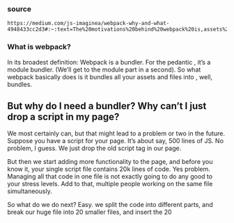  ### source
    https://medium.com/js-imaginea/webpack-why-and-what-4948433cc2d3#:~:text=The%20motivations%20behind%20webpack%20is,assets%20before%20they%20get%20bundled.
 ### What is webpack?
In its broadest definition: Webpack is a bundler.
For the pedantic , it’s a module bundler. (We’ll get to the module part in a second).
So what webpack basically does is it bundles all your assets and files into , well, bundles.

## But why do I need a bundler? Why can’t I just drop a script in my page?

We most certainly can, but that might lead to a problem or two in the future.
Suppose you have a script for your page. It’s about say, 500 lines of JS. No problem, I guess. We just drop the old script tag in our page.

But then we start adding more functionality to the page, and before you know it, your single script file contains 20k lines of code. Yes problem.
Managing all that code in one file is not exactly going to do any good to your stress levels. Add to that, multiple people working on the same file simultaneously.

So what do we do next? Easy. we split the code into different parts, and break our huge file into 20 smaller files, and insert the 20 <script> tags in our page. 
In a carefully chosen order of course, because you have to make sure that that utility function is available before you try to use it.
So now we have 20 script tags in our page, carefully inserted in a particular order. Not an ideal situation to be in, especially when you need to 
keep making changes in the files, and make sure the changes are made in the correct files to keep the order working.
We can write a script to concatenate all our files in one script tag, and throw that script tag into our file, but we’ll still 
need to ensure the correct order of the files to be concatenated, and will need to monitor the code updates in the existing files, 
or if any additional files need to be added, and then their order….
Long story short, our problems don’t seem to go away with this approach.
  
We see that just concatenating all the files in the correct order is not doing us much good.
A better approach would be if somehow each file could tell us what other files it requires ( it’s dependencies) and then we can include that mapping 
in our earlier concatenation approach.

This is where webpack steps in.

There are mechanisms for specifying dependencies and imports in ES6 and nodeJS.
Webpack uses these mechanisms to build a dependency graph of all the files and their dependencies, and bundle all the files.
The details of how webpack does the bundling requires steps like adding a little boilerplate code before and after each file, and converting it in
a set of functions, and then executing these functions in a controlled mannert.

However, I’ll try to give a fifty thousand feet view of how the webpack bundling works.
You specify an entry file in the webpack configuration , and the process starts from there.
Webpack goes through the dependencies of each file recursively, and resolves every dependency until the traversal has completed.
The resolver first verifies if the respective files for all the dependencies are present. If they are, it transforms every file in a module,
and creates a dependency graph of all the modules.
Then it bundles all of this in one file ( specified as the ‘output’ file in the configuration).
It maintains a registry of all the modules, so they can be correctly called/executed whenever they are required.

## Loaders

The motivations behind webpack is to gather all your dependencies, which includes not just code, but other assets as well, and generate a dependency graph.
Bundlers are only prepared to handle JS files, so webpack needs to preprocess all the other files and assets before they get bundled. 
This is where Loaders come into the picture.
Webpack supports a large variety of formats through loaders.
According to the official documentation, "Loaders are transformations that are applied on the source code of a module."
Basically loaders allow you to do a number of things like transform files from a different language to javascript, or inline images as data URLs.
Loaders even allow you to do things like import CSS files directly from your JavaScript modules.
This is how we use loaders:
```{
test: /\.css$/,
use: [“style-loader”, “css-loader”],
}
```

Here,we are testing if the file is a css file, and if it is, we are using the css-loader and the style-loader to transform the file
before bundling it ( webpack applies the loaders in order from right to left)
The way a loader gets matched against a resolved file can be configured in multiple ways, including by file type and by location within the file system.
Webpack’s flexibility even allows you to apply a specific transformation to a file based on where it was imported into the project.
Apart from creating a dependency graph, and bundling the modules, webpack can perform a number of tasks.
Webpack gives you control over how to treat different assets it encounters. For example, you can decide to inline assets to 
your JavaScript bundles to avoid requests. Webpack also allows you to use techniques like CSS Modules to couple styling with components, 
and to avoid issues of standard CSS styling. This flexibility is what makes webpack so valuable.
Apart from all the functionalities provided out of the box by loaders, we can perform a lot of advanced tasks through Plugins.
Plugins can intercept runtime events supplied by webpack. Webpack provides hooks for all the runtime events. And we can tap into these hooks to do a lot of things
A good example would be bundle extraction performed by the ExtractTextPlugin which, when used with a loader, extracts CSS files 
out of the bundle and into a separate file. Without this step, CSS would be inlined inPlugins can intercept runtime events supplied by webpack. 
A good example is bundle extraction performed by the ExtractTextPlugin which, when used with a loader, extracts CSS files out of the bundle and into a 
separate file. Without this step, CSS would be inlined in the resulting JavaScript, as webpack treats all code as JavaScript by default.
At its core, webpack relies on configuration. Here is a sample configuration that covers to main point

```const webpack = require("webpack");
module.exports = {
  // Where to start bundling
  entry: {
    app: "./entry.js",
  },
// Where to output
  output: {
    // Output to the same directory
    path: __dirname,
// Capture name from the entry using a pattern
    filename: "[name].js",
  },
// How to resolve encountered imports
  module: {
    rules: [
      {
        test: /\.css$/,
        use: ["style-loader", "css-loader"],
      },
      {
        test: /\.js$/,
        use: "babel-loader",
        exclude: /node_modules/,
      },
    ],
  },
// What extra processing to perform
  plugins: [
    new webpack.DefinePlugin({ ... }),
  ],
// Adjust module resolution algorithm
  resolve: {
    alias: { ... },
  },
};
```

To wrap up, Webpack is a great tool which can be easily used out of the box to automatically load and bundle
  CSS and other files and assets in addition to JS , with the help of an easy to set up config file. And at the same time, 
  offers the users the freedom to perform much more complex tasks with its vast configurable options, and plugins.



